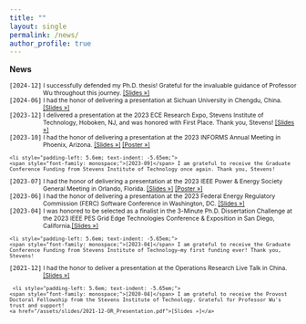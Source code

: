```yaml
---
title: ""
layout: single
permalink: /news/
author_profile: true
---
```

<strong>News</strong>

<ul style="font-size: 75%; list-style: none; margin: 0; padding: 0;">

   <li style="padding-left: 5.6em; text-indent: -5.65em;">
    <span style="font-family: monospace;">[2024-12]</span> I successfully defended my Ph.D. thesis! Grateful for the invaluable guidance of Professor Wu throughout this journey.
 <a href="/assets/slides/2024-12-final_thesis.pdf">[Slides »]</a>
  </li>

   <li style="padding-left: 5.6em; text-indent: -5.65em;">
    <span style="font-family: monospace;">[2024-06]</span> I had the honor of delivering a presentation at Sichuan University in Chengdu, China. <a href="/assets/slides/2024-06-SCU_2024.pdf">[Slides »]</a>
  </li>

   <li style="padding-left: 5.6em; text-indent: -5.65em;">
    <span style="font-family: monospace;">[2023-12]</span> I delivered a presentation at the 2023 ECE Research Expo, Stevens Institute of Technology, Hoboken, NJ, and was honored with First Place. Thank you, Stevens! <a href="/assets/slides/2023-12-ECE_Exp.pdf">[Slides »]</a>
  </li>

   <li style="padding-left: 5.6em; text-indent: -5.65em;">
    <span style="font-family: monospace;">[2023-10]</span> I had the honor of delivering a presentation at the 2023 INFORMS Annual Meeting in Phoenix, Arizona. <a href="/assets/slides/2023-10-Informs_Slides.pdf">[Slides »]</a> <a href="/assets/slides/2023-10-Informs_Poster.pdf">[Poster »]</a>
  </li>

    <li style="padding-left: 5.6em; text-indent: -5.65em;">
    <span style="font-family: monospace;">[2023-09]</span> I am grateful to receive the Graduate Conference Funding from Stevens Institute of Technology once again. Thank you, Stevens!
  </li>

   <li style="padding-left: 5.6em; text-indent: -5.65em;">
    <span style="font-family: monospace;">[2023-07]</span> I had the honor of delivering a presentation at the 2023 IEEE Power & Energy Society General Meeting in Orlando, Florida. <a href="/assets/slides/2023-07-23PESGM0568.pdf">[Slides »]</a> <a href="/assets/slides/2023-07-Poster_GM_2023.pdf">[Poster »]</a>
  </li>

   <li style="padding-left: 5.6em; text-indent: -5.65em;">
    <span style="font-family: monospace;">[2023-06]</span> I had the honor of delivering a presentation at the 2023 Federal Energy Regulatory Commission (FERC) Software Conference in Washington, DC. <a href="/assets/slides/2023-06-FERC_Slides_2023.pdf">[Slides »]</a>
  </li>

  <li style="padding-left: 5.6em; text-indent: -5.65em;">
    <span style="font-family: monospace;">[2023-04]</span> I was honored to be selected as a finalist in the 3-Minute Ph.D. Dissertation Challenge at the 2023 IEEE PES Grid Edge Technologies Conference & Exposition in San Diego, California.<a href="/assets/slides/2023-04-3_min_slides_Final_Round.pdf">[Slides »]</a>
  </li>
  
    <li style="padding-left: 5.6em; text-indent: -5.65em;">
    <span style="font-family: monospace;">[2023-04]</span> I am grateful to receive the Graduate Conference Funding from Stevens Institute of Technology—my first funding ever! Thank you, Stevens!
  </li>
   
   <li style="padding-left: 5.6em; text-indent: -5.65em;">
    <span style="font-family: monospace;">[2021-12]</span> I had the honor to deliver a presentation at the Operations Research Live Talk in China. <a href="/assets/slides/2021-12-OR_Presentation.pdf">[Slides »]</a>
  </li>
  
     <li style="padding-left: 5.6em; text-indent: -5.65em;">
    <span style="font-family: monospace;">[2020-04]</span> I am grateful to receive the Provost Doctoral Fellowship from the Stevens Institute of Technology. Grateful for Professor Wu's trust and support!
    <a href="/assets/slides/2021-12-OR_Presentation.pdf">[Slides »]</a>
  </li>
  
</ul>
  
